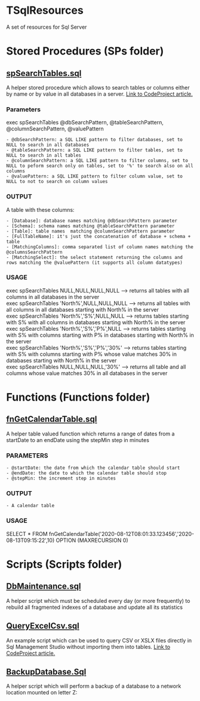 # TSqlResources
A set of resources for Sql Server


# Stored Procedures (SPs folder)

## [spSearchTables.sql](https://github.com/fededim/TSqlResources/blob/master/TSqlResources/SPs/spSearchTables.sql)

A helper stored procedure which allows to search tables or columns either by name or by value in all databases in a server. [Link to CodeProject article.](https://www.codeproject.com/Tips/5370433/Query-Excel-or-CSV-files-with-T-SQL)

### Parameters

exec spSearchTables @dbSearchPattern, @tableSearchPattern, @columnSearchPattern, @valuePattern

	- @dbSearchPattern: a SQL LIKE pattern to filter databases, set to NULL to search in all databases
	- @tableSearchPattern: a SQL LIKE pattern to filter tables, set to  NULL to search in all tables
	- @columnSearchPattern: a SQL LIKE pattern to filter columns, set to NULL to peform search only on tables, set to '%' to search also on all columns
	- @valuePattern: a SQL LIKE pattern to filter column value, set to NULL to not to search on column values
 
### OUTPUT

A table with these columns:

	- [Database]: database names matching @dbSearchPattern parameter
	- [Schema]: schema names matching @tableSearchPattern parameter
	- [Table]: table names  matching @columnSearchPattern parameter
	- [FullTableName]: it's just the concatenation of database + schema + table
	- [MatchingColumns]: comma separated list of column names matching the @columnsSearchPattern
	- [MatchingSelect]: the select statement returning the columns and rows matching the @valuePattern (it supports all column datatypes)

### USAGE

exec spSearchTables NULL,NULL,NULL,NULL --> returns all tables with all columns in all databases in the server <BR />
exec spSearchTables 'North%',NULL,NULL,NULL --> returns all tables with all columns in all databases starting with North% in the server <BR />
exec spSearchTables 'North%','S%',NULL,NULL --> returns tables starting with S% with all columns in databases starting with North% in the server <BR />
exec spSearchTables 'North%','S%','P%',NULL --> returns tables starting with S% with columns starting with P% in databases starting with North% in the server <BR />
exec spSearchTables 'North%','S%','P%','30%' --> returns tables starting with S% with columns starting with P% whose value matches 30% in databases starting with North% in the server <BR />
exec spSearchTables NULL,NULL,NULL,'30%' --> returns all table and all columns whose value matches 30% in all databases in the server <BR />

# Functions (Functions folder)

## [fnGetCalendarTable.sql](https://github.com/fededim/TSqlResources/blob/master/TSqlResources/Functions/fnGetCalendarTable.sql)

A helper table valued function which returns a range of dates from a startDate to an endDate using the stepMin step in minutes

### PARAMETERS
	- @startDate: the date from which the calendar table should start
	- @endDate: the date to which the calendar table should stop
	- @stepMin: the increment step in minutes
 
### OUTPUT
	- A calendar table

### USAGE
SELECT * FROM fnGetCalendarTable('2020-08-12T08:01:33.123456','2020-08-13T09:15:22',10) OPTION (MAXRECURSION 0)


# Scripts (Scripts folder)

## [DbMaintenance.sql](https://github.com/fededim/TSqlResources/blob/master/TSqlResources/Scripts/dbMaintenance.sql)
A helper script which must be scheduled every day (or more frequently) to rebuild all fragmented indexes of a database and update all its statistics

## [QueryExcelCsv.sql](https://github.com/fededim/TSqlResources/blob/master/TSqlResources/Scripts/QueryExcelCsv.sql)
An example script which can be used to query CSV or XSLX files directly in Sql Management Studio without importing them into tables. [Link to CodeProject article.](https://www.codeproject.com/Tips/5370433/Query-Excel-or-CSV-files-with-T-SQL)

## [BackupDatabase.Sql](https://github.com/fededim/TSqlResources/blob/master/TSqlResources/Scripts/BackupDatabase.sql)
A helper script which will perform a backup of a database to a network location mounted on letter Z:
